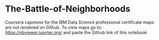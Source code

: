 # The-Battle-of-Neighborhoods
Coursera capstone for the IBM Data Science professional certificate
maps are not rendered on Github. To view maps go to: https://nbviewer.jupyter.org/ and paste the Github link of this notebook
